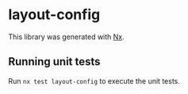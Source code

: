 # layout-config

This library was generated with [Nx](https://nx.dev).

## Running unit tests

Run `nx test layout-config` to execute the unit tests.
